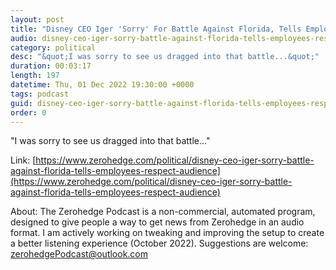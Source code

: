 ```yaml
---
layout: post
title: "Disney CEO Iger 'Sorry' For Battle Against Florida, Tells Employees To 'Respect' Audience"
audio: disney-ceo-iger-sorry-battle-against-florida-tells-employees-respect-audience-0
category: political
desc: "&quot;I was sorry to see us dragged into that battle...&quot;"
duration: 00:03:17
length: 197
datetime: Thu, 01 Dec 2022 19:30:00 +0000
tags: podcast
guid: disney-ceo-iger-sorry-battle-against-florida-tells-employees-respect-audience-0
order: 0
---
```

&quot;I was sorry to see us dragged into that battle...&quot;

Link: [https://www.zerohedge.com/political/disney-ceo-iger-sorry-battle-against-florida-tells-employees-respect-audience](https://www.zerohedge.com/political/disney-ceo-iger-sorry-battle-against-florida-tells-employees-respect-audience)

About: The Zerohedge Podcast is a non-commercial, automated program, designed to give people a way to get news from Zerohedge in an audio format.  I am actively working on tweaking and improving the setup to create a better listening experience (October 2022).  Suggestions are welcome: [zerohedgePodcast@outlook.com](mailto:zerohedgePodcast@outlook.com)